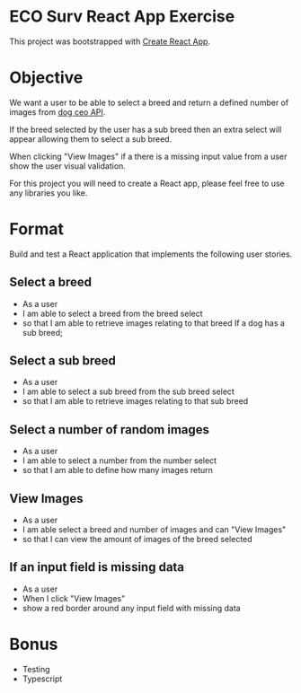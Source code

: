 # ECO Surv React App Exercise

This project was bootstrapped with [Create React App](https://github.com/facebook/create-react-app).

# Objective
We want a user to be able to select a breed and return a defined number of images
from [dog ceo API](https://dog.ceo/).

If the breed selected by the user has a sub breed then an extra select will appear allowing
them to select a sub breed.  

When clicking "View Images" if a there is a missing input value from a user show the user
visual validation.

For this project you will need to create a React app, please feel free to use any libraries you
like.

# Format
Build and test a React application that implements the following user stories.

## Select a breed
- As a user
- I am able to select a breed from the breed select
- so that I am able to retrieve images relating to that breed
If a dog has a sub breed;
## Select a sub breed
- As a user
- I am able to select a sub breed from the sub breed select
- so that I am able to retrieve images relating to that sub breed
## Select a number of random images
- As a user
- I am able to select a number from the number select
- so that I am able to define how many images return
## View Images
- As a user
- I am able select a breed and number of images and can "View Images"
- so that I can view the amount of images of the breed selected
## If an input field is missing data
- As a user
- When I click "View Images"
- show a red border around any input field with missing data
# Bonus
- Testing
- Typescript
